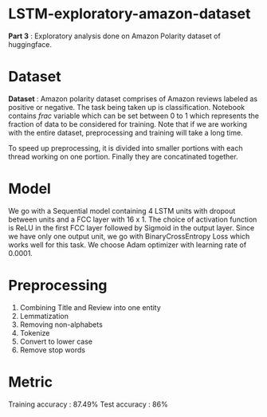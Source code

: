 # LSTM-exploratory-amazon-dataset
**Part 3** : Exploratory analysis done on Amazon Polarity dataset of huggingface.  

# Dataset
**Dataset** : Amazon polarity dataset comprises of Amazon reviews labeled as positive or negative. The task being taken up is classification. Notebook contains *frac* variable which can be set between 0 to 1 which represents the fraction of data to be considered for training. Note that if we are working with the entire dataset, preprocessing and training will take a long time.  

To speed up preprocessing, it is divided into smaller portions with each thread working on one portion. Finally they are concatinated together.

# Model
We go with a Sequential model containing 4 LSTM units with dropout between units and a FCC layer with 16 x 1. The choice of activation function is ReLU in the first FCC layer followed by Sigmoid in the output layer. Since we have only one output unit, we go with BinaryCrossEntropy Loss which works well for this task. We choose Adam optimizer with learning rate of 0.0001.

# Preprocessing
1. Combining Title and Review into one entity
2. Lemmatization
3. Removing non-alphabets
4. Tokenize
5. Convert to lower case
6. Remove stop words

# Metric
Training accuracy : 87.49%
Test accuracy : 86%



